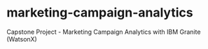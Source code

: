 # marketing-campaign-analytics
Capstone Project - Marketing Campaign Analytics with IBM Granite (WatsonX)
